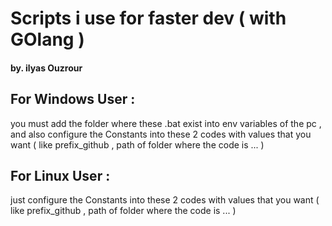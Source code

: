 # Scripts i use for faster dev ( with GOlang ) 
#### by. ilyas Ouzrour  


## For Windows User : 
you must add the folder where these .bat exist into env variables of the pc , and also configure the Constants into these 2 codes with values that you want ( like prefix_github , path of folder where the code is ... ) 

## For Linux User : 
just configure the Constants into these 2 codes with values that you want ( like prefix_github , path of folder where the code is ... ) 
